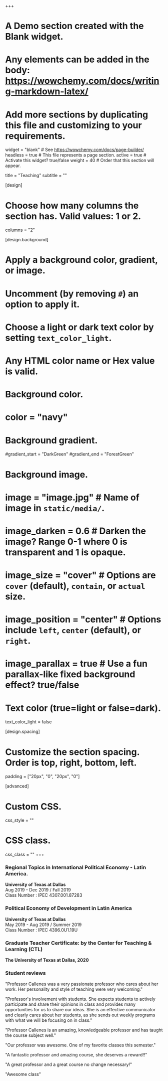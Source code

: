+++
# A Demo section created with the Blank widget.
# Any elements can be added in the body: https://wowchemy.com/docs/writing-markdown-latex/
# Add more sections by duplicating this file and customizing to your requirements.

widget = "blank"  # See https://wowchemy.com/docs/page-builder/
headless = true  # This file represents a page section.
active = true  # Activate this widget? true/false
weight = 40  # Order that this section will appear.

title = "Teaching"
subtitle = ""

[design]
  # Choose how many columns the section has. Valid values: 1 or 2.
  columns = "2"

[design.background]
  # Apply a background color, gradient, or image.
  #   Uncomment (by removing `#`) an option to apply it.
  #   Choose a light or dark text color by setting `text_color_light`.
  #   Any HTML color name or Hex value is valid.

  # Background color.
  # color = "navy"
  
  # Background gradient.
  #gradient_start = "DarkGreen"
  #gradient_end = "ForestGreen"
  
  # Background image.
  # image = "image.jpg"  # Name of image in `static/media/`.
  # image_darken = 0.6  # Darken the image? Range 0-1 where 0 is transparent and 1 is opaque.
  # image_size = "cover"  #  Options are `cover` (default), `contain`, or `actual` size.
  # image_position = "center"  # Options include `left`, `center` (default), or `right`.
  # image_parallax = true  # Use a fun parallax-like fixed background effect? true/false
  
  # Text color (true=light or false=dark).
  text_color_light = false

[design.spacing]
  # Customize the section spacing. Order is top, right, bottom, left.
  padding = ["20px", "0", "20px", "0"]

[advanced]
 # Custom CSS. 
 css_style = ""
 
 # CSS class.
 css_class = ""
+++

### Regional Topics in International Political Economy - Latin America.
**University of Texas at Dallas**  \
Aug 2019 - Dec 2019 / Fall 2019  \
Class Number : IPEC 4307.001.87283 

### Political Economy of Development in Latin America
**University of Texas at Dallas**  \
May 2019 - Aug 2019 / Summer 2019  \
Class Number : IPEC 4396.0U1.19U


### Graduate Teacher Certificate: by the Center for Teaching & Learning (CTL)
**The University of Texas at Dallas, 2020**  

### Student reviews
 "Professor Callenes was a very passionate professor who cares about her
work. Her personality and style of teaching were very welcoming."

 "Professor's involvement with students. She expects students to actively
participate and share their opinions in class and provides many
opportunities for us to share our ideas. She is an effective communicator
and clearly cares about her students, as she sends out weekly programs
with what we will be focusing on in class."

 "Professor Callenes is an amazing, knowledgeable professor and has taught
the course subject well."

 "Our professor was awesome. One of my favorite classes this semester."

 "A fantastic professor and amazing course, she deserves a reward!!"

 "A great professor and a great course no change necessary!"

 "Awesome class"

